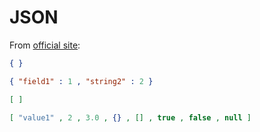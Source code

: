 # JSON

From [official site](https://www.json.org/json-en.html):

```json
{ }
```

```json
{ "field1" : 1 , "string2" : 2 }
```

```json
[ ]
```

```json
[ "value1" , 2 , 3.0 , {} , [] , true , false , null ]
```
